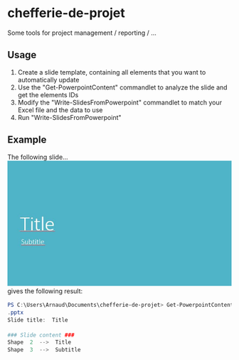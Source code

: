 # chefferie-de-projet
Some tools for project management / reporting / ...

## Usage
1. Create a slide template, containing all elements that you want to automatically update
2. Use the "Get-PowerpointContent" commandlet to analyze the slide and get the elements IDs
3. Modify the "Write-SlidesFromPowerpoint" commandlet to match your Excel file and the data to use
4. Run "Write-SlidesFromPowerpoint"

## Example
The following slide...
![](sample_slide.JPG?raw=true) 
gives the following result:
```powershell
PS C:\Users\Arnaud\Documents\chefferie-de-projet> Get-PowerpointContent -SlideTemplate C:\Users\Arnaud\Documents\example
.pptx
Slide title:  Title

### Slide content ###
Shape  2  -->  Title
Shape  3  -->  Subtitle
```

